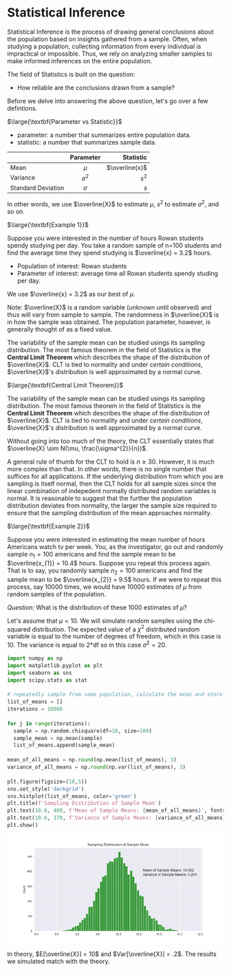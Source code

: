 # Statistical Inference

Statistical Inference is the process of drawing general conclusions about the population based on insights gathered from a sample. Often, when studying a population, collecting information from every individual is impractical or impossible. Thus, we rely on analyzing smaller samples to make informed inferences on the entire population. 

The field of Statistics is built on the question:

- How reliable are the conclusions drawn from a sample?

Before we delve into answering the above question, let's go over a few defintions. 

$\large{\textbf{Parameter vs Statistic}}$


- parameter: a number that summarizes entire population data.
- statistic: a number that summarizes sample data.

|          | Parameter | Statistic |
| :---------------- | :------: | ----: |
| Mean       |   $\mu$  | $\overline{x}$ |
| Variance          |   $\sigma^{2}$   | $s^{2}$|
| Standard Deviation   |   $\sigma$  | $s$ |

In other words, we use $\overline{X}$ to estimate $\mu$, $s^{2}$ to estimate $\sigma^{2}$, and so on. 

$\large{\textbf{Example 1}}$

Suppose you were interested in the number of hours Rowan students spendy studying per day. You take a random sample of n=100 students and find the average time they spend studying is $\overline{x} = 3.2$ hours. 

- Population of interest: Rowan students
- Parameter of interest: average time all Rowan students spendy studing per day. 

We use $\overline{x} = 3.2$ as our best of $\mu$. 

Note: $\overline{X}$ is a random variable (unknown until observed) and thus will vary from sample to sample. The randomness in $\overline{X}$ is in how the sample was obtained. The population parameter, however, is generally thought of as a fixed value. 

The variability of the sample mean can be studied usings its sampling distribution. The most famous theorem in the field of Statistics is the $\textbf{Central Limit Theorem}$ which describes the shape of the distribution of $\overline{X}$. CLT is tied to normality and under $\textit{certain conditions}$, $\overline{X}$'s distribution is well approximated by a normal curve.

$\large{\textbf{Central Limit Theorem}}$

The variability of the sample mean can be studied usings its sampling distribution. The most famous theorem in the field of Statistics is the $\textbf{Central Limit Theorem}$ which describes the shape of the distribution of $\overline{X}$. CLT is tied to normality and under $\textit{certain conditions}$, $\overline{X}$'s distribution is well approximated by a normal curve.

Without going into too much of the theory, the CLT essentially states that $\overline{X} \sim N(\mu, \frac{\sigma^{2}}{n})$. 

A general rule of thumb for the CLT to hold is $n \geq 30$. However, it is much more complex than that. In other words, there is no single number that suffices for all applications. If the underlying distribution from which you are sampling is itself normal, then the CLT holds for all sample sizes since the linear combination of indepedent normally distributed random variables is normal. It is reasonable to suggest that the further the population distribution deviates from normality, the larger the sample size required to ensure that the sampling distribution of the mean approaches normality.

$\large{\textbf{Example 2}}$

Suppose you were interested in estimating the mean number of hours Americans watch tv per week. You, as the investigator, go out and randomly sample $n_{1} = 100$ americans and find the sample mean to be $\overline{x_{1}} = 10.4$ hours. Suppose you repeat this process again. That is to say, you randomly sample $n_{2} = 100$ americans and find the sample mean to be $\overline{x_{2}} = 9.5$ hours. If we were to repeat this process, say 10000 times, we would have 10000 estimates of $\mu$ from random samples of the population. 

$\textit{Question: }$ What is the distribution of these 1000 estimates of $\mu$? 

Let's assume that $\mu = 10$. We will simulate random samples using the chi-squared distribution. The expected value of a $\chi^{2}$ distributed random variable is equal to the number of degrees of freedom, which in this case is $10$. The variance is equal to 2*df so in this case $\sigma^{2} = 20$.

```Python
import numpy as np
import matplotlib.pyplot as plt
import seaborn as sns
import scipy.stats as stat

# repeatedly sample from some population, calculate the mean and store it in a list
list_of_means = []
iterations = 10000

for j in range(iterations):
  sample = np.random.chisquare(df=10, size=100)
  sample_mean = np.mean(sample)
  list_of_means.append(sample_mean)

mean_of_all_means = np.round(np.mean(list_of_means), 3)
variance_of_all_means = np.round(np.var(list_of_means), 3)

plt.figure(figsize=(10,5))
sns.set_style('darkgrid')
sns.histplot(list_of_means, color='green')
plt.title(f'Sampling Distribution of Sample Mean')
plt.text(10.6, 400, f'Mean of Sample Means: {mean_of_all_means}', fontsize=12)
plt.text(10.6, 370, f'Variance of Sample Means: {variance_of_all_means}', fontsize=12)
plt.show()
```


![](images/Figure_1.png)

In theory, $E[\overline{X}] = 10$ and $Var[\overline{X}] = .2$. The results we simulated match with the theory. 
